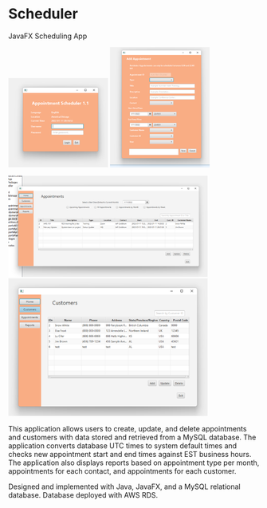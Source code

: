 # Scheduler
JavaFX Scheduling App

<p float="left">
  <p>
    <img src="https://github.com/lefthandedcoder/Scheduler/blob/master/login_screen.png?raw=true" width="200" />
    <img src="https://github.com/lefthandedcoder/Scheduler/blob/master/appointment_add_update.png?raw=true" width="200" /> 
  </p>
  <p>
    <img src="https://github.com/lefthandedcoder/Scheduler/blob/master/appointment_dashboard.png?raw=true" width="400" /> 
    <img src="https://github.com/lefthandedcoder/Scheduler/blob/master/customer_dashboard.png?raw=true" width="400" /> 
  </p>
</p>

This application allows users to create, update, and delete appointments and customers with data stored and retrieved from a MySQL database.
The application converts database UTC times to system default times and checks new appointment start and end times against EST business hours.
The application also displays reports based on appointment type per month, appointments for each contact, and appointments for each customer.

Designed and implemented with Java, JavaFX, and a MySQL relational database. Database deployed with AWS RDS.
